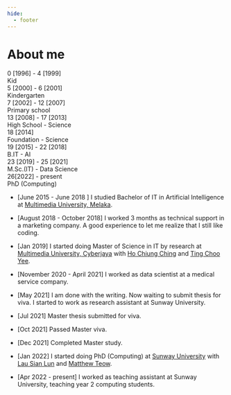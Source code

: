 ```yaml
---
hide:
  - footer
---
```


# About me

<div class="timeline">
    <div class="container right">
    <div class="date">0 [1996] - 4 [1999]</div>
        <div class="content">Kid</div>
    </div>
    <div class="container left">
        <div class="date">5 [2000] - 6 [2001]</div>
        <div class="content">Kindergarten</div>
    </div>
    <div class="container right">
        <div class="date">7 [2002] - 12 [2007]</div>
        <div class="content">Primary school</a></div>
    </div>
    <div class="container left">
        <div class="date">13 [2008] - 17 [2013]</div>
        <div class="content">High School - Science</a></div>
    </div>
    <div class="container right">
        <div class="date">18 [2014]</div>
        <div class="content">Foundation - Science</a></div>
    </div>
    <div class="container left">
        <div class="date">19 [2015] - 22 [2018]</div>
        <div class="content">B.IT - AI</a></div>
    </div>
    <div class="container right">
        <div class="date">23 [2019] - 25 [2021]</div>
        <div class="content">M.Sc.(IT) - Data Science</a></div>
    </div>
    <div class="container left">
        <div class="date">26[2022] - present</div>
        <div class="content">PhD (Computing)</a></div>
    </div>
</div>

- [June 2015 - June 2018 ] I studied Bachelor of IT in Artificial Intelligence at [Multimedia University, Melaka](https://www.mmu.edu.my/melaka/). 
- [August 2018 - October 2018] I worked 3 months as technical support in a marketing company. A good experience to let me realize that I still like coding.

- [Jan 2019] I started doing Master of Science in IT by research at [Multimedia University, Cyberjaya](https://www.mmu.edu.my/cyberjaya/) with [Ho Chiung Ching](https://scholar.google.com/citations?hl=en&user=lBD5ra0AAAAJ) and [Ting Choo Yee](https://scholar.google.com/citations?user=jft11b4AAAAJ&hl=en). 
- [November 2020 - April 2021] I worked as data scientist at a medical service company.
- [May 2021] I am done with the writing. Now waiting to submit thesis for viva. I started to work as research assistant at Sunway University.
- [Jul 2021] Master thesis submitted for viva.
- [Oct 2021] Passed Master viva.
- [Dec 2021] Completed Master study.

- [Jan 2022] I started doing PhD (Computing) at [Sunway University](https://university.sunway.edu.my/) with [Lau Sian Lun](https://scholar.google.com/citations?user=kYEKv3oAAAAJ) and [Matthew Teow](https://scholar.google.com/citations?user=kqC8KU8AAAAJ&hl=en).
- [Apr 2022 - present] I worked as teaching assistant at Sunway University, teaching year 2 computing students.